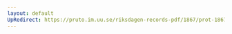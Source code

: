```yaml
---
layout: default
UpRedirect: https://pruto.im.uu.se/riksdagen-records-pdf/1867/prot-1867--ak--227/prot-1867--ak--227_005.pdf
---
```

